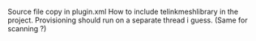 Source file copy in plugin.xml
How to include telinkmeshlibrary in the project. 
Provisioning should run on a separate thread i guess. (Same for scanning ?)

